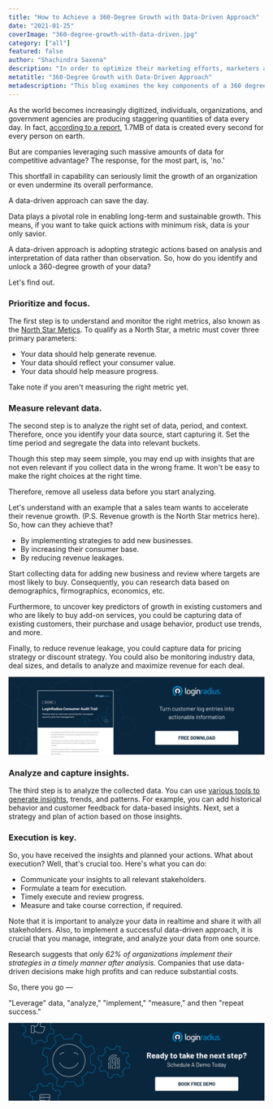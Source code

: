 ```yaml
---
title: "How to Achieve a 360-Degree Growth with Data-Driven Approach"
date: "2021-01-25"
coverImage: "360-degree-growth-with-data-driven.jpg"
category: ["all"]
featured: false
author: "Shachindra Saxena"
description: "In order to optimize their marketing efforts, marketers are continually searching for a better plan, and a 360 data driven approach would be crucial to unravelling the required customer insights."
metatitle: "360-Degree Growth with Data-Driven Approach"
metadescription: "This blog examines the key components of a 360 degree data-driven strategy to increase your business."
---
```



As the world becomes increasingly digitized, individuals, organizations, and government agencies are producing staggering quantities of data every day. In fact, [according to a report](https://www.domo.com/solution/data-never-sleeps-6), 1.7MB of data is created every second for every person on earth.  

But are companies leveraging such massive amounts of data for competitive advantage? The response, for the most part, is, 'no.'

This shortfall in capability can seriously limit the growth of an organization or even undermine its overall performance.

A data-driven approach can save the day. 

Data plays a pivotal role in enabling long-term and sustainable growth. This means, if you want to take quick actions with minimum risk, data is your only savior. 

A data-driven approach is adopting strategic actions based on analysis and interpretation of data rather than observation. So, how do you identify and unlock a 360-degree growth of your data? 

Let's find out. 


### **Prioritize and focus.**

The first step is to understand and monitor the right metrics, also known as the [North Star Metics](https://www.loginradius.com/blog/fuel/2021/01/north-star-metrics-nsm/). To qualify as a North Star, a metric must cover three primary parameters: 



*   Your data should help generate revenue. 
*   Your data should reflect your consumer value.
*   Your data should help measure progress. 

Take note if you aren't measuring the right metric yet. 


### Measure relevant data.

The second step is to analyze the right set of data, period, and context. Therefore, once you identify your data source, start capturing it. Set the time period and segregate the data into relevant buckets.

Though this step may seem simple, you may end up with insights that are not even relevant if you collect data in the wrong frame. It won't be easy to make the right choices at the right time. 

Therefore, remove all useless data before you start analyzing.

Let's understand with an example that a sales team wants to accelerate their revenue growth. (P.S. Revenue growth is the North Star metrics here). So, how can they achieve that?



*   By implementing strategies to add new businesses.
*   By increasing their consumer base.
*   By reducing revenue leakages.

Start collecting data for adding new business and review where targets are most likely to buy. Consequently, you can research data based on demographics, firmographics, economics, etc. 

Furthermore, to uncover key predictors of growth in existing customers and who are likely to buy add-on services, you could be capturing data of existing customers, their purchase and usage behavior, product use trends, and more. 

Finally, to reduce revenue leakage, you could capture data for pricing strategy or discount strategy. You could also be monitoring industry data, deal sizes, and details to analyze and maximize revenue for each deal.  


[![consumer-audit-trail](consumer-audit-trail.jpg)](https://www.loginradius.com/resource/loginradius-consumer-audit-trail)


### **Analyze and capture insights.**

The third step is to analyze the collected data. You can use [various tools to generate insights](https://www.loginradius.com/customer-insights/), trends, and patterns. For example, you can add historical behavior and customer feedback for data-based insights. Next, set a strategy and plan of action based on those insights. 


### **Execution is key.**

So, you have received the insights and planned your actions. What about execution? Well, that's crucial too. Here's what you can do: 



*   Communicate your insights to all relevant stakeholders.
*   Formulate a team for execution.
*   Timely execute and review progress.
*   Measure and take course correction, if required.

Note that it is important to analyze your data in realtime and share it with all stakeholders. Also, to implement a successful data-driven approach, it is crucial that you manage, integrate, and analyze your data from one source. 

Research suggests that _only 62% of organizations implement their strategies in a timely manner after analysis._ Companies that use data-driven decisions make high profits and can reduce substantial costs. 

So, there you go —

"Leverage" data, "analyze," "implement," "measure," and then "repeat success." 


[![book-a-demo-loginradius](../../assets/book-a-demo-loginradius.png)](https://www.loginradius.com/contact-us?utm_source=blog&utm_medium=web&utm_campaign=360-degree-growth-data-driven)
